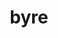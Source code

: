 ---
category: 4-letters
denotation: null
name: byre
reference_link: https://www.etymonline.com/word/byre
root_language: null
root_name: null
title: byre
type: free
word_sums:
- respelling: byre
  sum: 'Byre + '
---